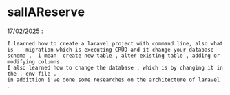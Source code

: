 
# sallAReserve

17/02/2025 :

    I learned how to create a laravel project with command line, also what is    migration which is executing CRUD and it change your database schema ,  i mean  create new table , alter existing table , adding or modifying columns.
    I also learned how to change the database , which is by changing it in the . env file .
    In addittion i've done some researches on the architecture of laravel .
